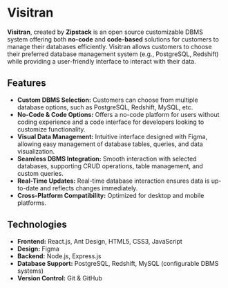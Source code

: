 # Visitran

**Visitran**, created by **Zipstack** is an open source customizable DBMS system offering both **no-code** and **code-based** solutions for customers to manage their databases efficiently. Visitran allows customers to choose their preferred database management system (e.g., PostgreSQL, Redshift) while providing a user-friendly interface to interact with their data.

## Features
- **Custom DBMS Selection:** Customers can choose from multiple database options, such as PostgreSQL, Redshift, MySQL, etc.
- **No-Code & Code Options:** Offers a no-code platform for users without coding experience and a code interface for developers looking to customize functionality.
- **Visual Data Management:** Intuitive interface designed with Figma, allowing easy management of database tables, queries, and data visualization.
- **Seamless DBMS Integration:** Smooth interaction with selected databases, supporting CRUD operations, table management, and custom queries.
- **Real-Time Updates:** Real-time database interaction ensures data is up-to-date and reflects changes immediately.
- **Cross-Platform Compatibility:** Optimized for desktop and mobile platforms.

## Technologies
- **Frontend:** React.js, Ant Design, HTML5, CSS3, JavaScript
- **Design:** Figma
- **Backend:** Node.js, Express.js
- **Database Support:** PostgreSQL, Redshift, MySQL (configurable DBMS systems)
- **Version Control:** Git & GitHub
